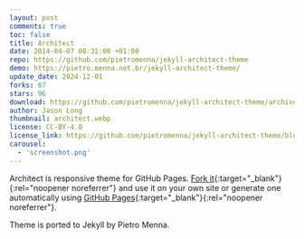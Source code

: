 ```yaml
---
layout: post
comments: true
toc: false
title: Architect
date: 2014-04-07 08:31:00 +01:00
repo: https://github.com/pietromenna/jekyll-architect-theme
demo: https://pietro.menna.net.br/jekyll-architect-theme/
update_date: 2024-12-01
forks: 67
stars: 96
download: https://github.com/pietromenna/jekyll-architect-theme/archive/master.zip
author: Jason Long
thumbnail: architect.webp
license: CC-BY-4.0
license_link: https://github.com/pietromenna/jekyll-architect-theme/blob/master/README.md#license
carousel:
  - 'screenshot.png'
---
```


Architect is responsive theme for GitHub Pages. [Fork it](https://github.com/jasonlong/architect-theme/fork){:target="_blank"}{:rel="noopener noreferrer"} and use it on your own site or generate one automatically using [GitHub Pages](https://pages.github.com){:target="_blank"}{:rel="noopener noreferrer"}.

Theme is ported to Jekyll by Pietro Menna.
